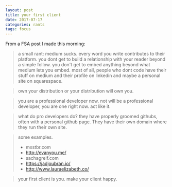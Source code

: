 ```yaml
---
layout: post
title: your first client
date: 2017-07-17
categories: rants
tags: focus
---
```


From a FSA post I made this morning:

> a small rant: medium sucks. every word you write contributes to their platform. you dont get to build a relationship with your reader beyond a simple follow. you don't get to embed anything beyond what medium lets you embed. most of all, people who dont code have their stuff on medium and their profile on linkedin and maybe a personal site on squarespace.

> own your distribution or your distribution will own you.

> you are a professional developer now. not will be a professional developer, you are one right now. act like it.

> what do pro developers do? they have properly groomed githubs, often with a personal github page. They have their own domain where they run their own site.

> some examples.
> - mxstbr.com
> - http://evanyou.me/
> - sachagreif.com
> - https://jadjoubran.io/
> - http://www.lauraelizabeth.co/

> your first client is you. make your client happy.
